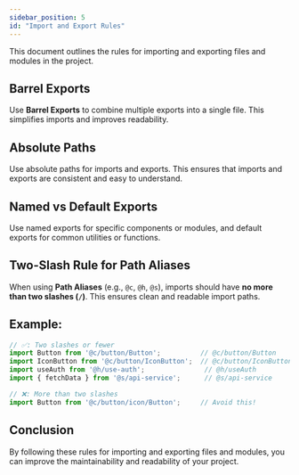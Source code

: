 ```yaml
---
sidebar_position: 5
id: "Import and Export Rules"
---
```


This document outlines the rules for importing and exporting files and modules in the project.

## **Barrel Exports**

Use **Barrel Exports** to combine multiple exports into a single file. This simplifies imports and improves readability.

## **Absolute Paths**

Use absolute paths for imports and exports. This ensures that imports and exports are consistent and easy to understand.

## **Named vs Default Exports**

Use named exports for specific components or modules, and default exports for common utilities or functions.

## **Two-Slash Rule for Path Aliases**

When using **Path Aliases** (e.g., `@c`, `@h`, `@s`), imports should have **no more than two slashes (`/`)**. This ensures clean and readable import paths.

## Example:
```javascript
// ✅: Two slashes or fewer
import Button from '@c/button/Button';          // @c/button/Button
import IconButton from '@c/button/IconButton';  // @c/button/IconButton
import useAuth from '@h/use-auth';               // @h/useAuth
import { fetchData } from '@s/api-service';      // @s/api-service

// ❌: More than two slashes
import Button from '@c/button/icon/Button';     // Avoid this!
```

## Conclusion

By following these rules for importing and exporting files and modules, you can improve the maintainability and readability of your project.